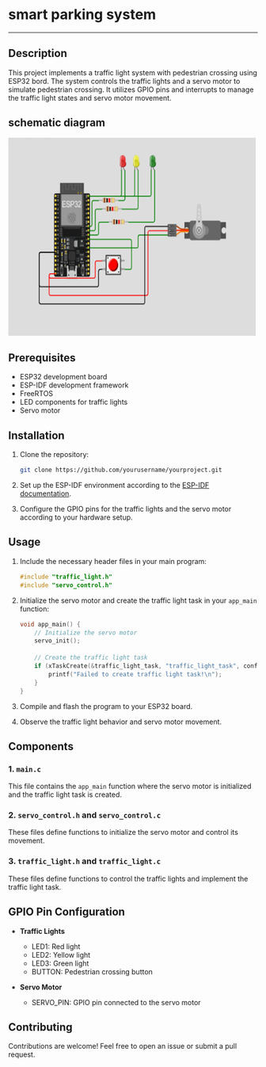 # smart parking system
---


## Description

This project implements a traffic light system with pedestrian crossing using ESP32 bord. The system controls the traffic lights and a servo motor to simulate pedestrian crossing. It utilizes GPIO pins and interrupts to manage the traffic light states and servo motor movement.

## schematic diagram

<img src="https://github.com/AhmadEsmail/Smart-parking-system-ESP32/blob/main/simulation.PNG" alt="Project Logo" width="500" height="400">

## Prerequisites

- ESP32 development board
- ESP-IDF development framework
- FreeRTOS
- LED components for traffic lights
- Servo motor

## Installation

1. Clone the repository:

   ```bash
   git clone https://github.com/yourusername/yourproject.git
   ```

2. Set up the ESP-IDF environment according to the [ESP-IDF documentation](https://docs.espressif.com/projects/esp-idf/en/latest/esp32/get-started/index.html).

3. Configure the GPIO pins for the traffic lights and the servo motor according to your hardware setup.

## Usage

1. Include the necessary header files in your main program:

   ```c
   #include "traffic_light.h"
   #include "servo_control.h"
   ```

2. Initialize the servo motor and create the traffic light task in your `app_main` function:

   ```c
   void app_main() {
       // Initialize the servo motor
       servo_init();

       // Create the traffic light task
       if (xTaskCreate(&traffic_light_task, "traffic_light_task", configMINIMAL_STACK_SIZE, NULL, 4, NULL) != pdPASS) {
           printf("Failed to create traffic light task!\n");
       }
   }
   ```

3. Compile and flash the program to your ESP32 board.

4. Observe the traffic light behavior and servo motor movement.

## Components

### 1. `main.c`

This file contains the `app_main` function where the servo motor is initialized and the traffic light task is created.

### 2. `servo_control.h` and `servo_control.c`

These files define functions to initialize the servo motor and control its movement.

### 3. `traffic_light.h` and `traffic_light.c`

These files define functions to control the traffic lights and implement the traffic light task.

## GPIO Pin Configuration

- **Traffic Lights**
  - LED1: Red light
  - LED2: Yellow light
  - LED3: Green light
  - BUTTON: Pedestrian crossing button

- **Servo Motor**
  - SERVO_PIN: GPIO pin connected to the servo motor

## Contributing

Contributions are welcome! Feel free to open an issue or submit a pull request.


